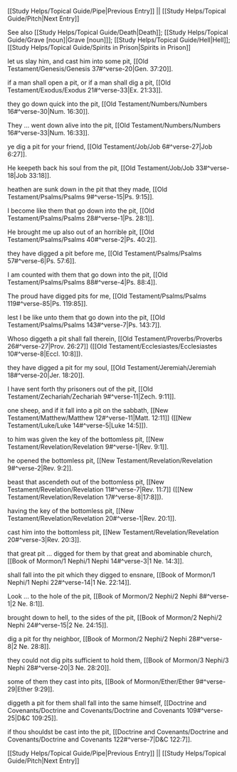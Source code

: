 [[Study Helps/Topical Guide/Pipe|Previous Entry]]  ||  [[Study Helps/Topical Guide/Pitch|Next Entry]]

 See also [[Study Helps/Topical Guide/Death|Death]]; [[Study Helps/Topical Guide/Grave [noun]|Grave [noun]]]; [[Study Helps/Topical Guide/Hell|Hell]]; [[Study Helps/Topical Guide/Spirits in Prison|Spirits in Prison]]

 let us slay him, and cast him into some pit, [[Old Testament/Genesis/Genesis 37#^verse-20|Gen. 37:20]].

 if a man shall open a pit, or if a man shall dig a pit, [[Old Testament/Exodus/Exodus 21#^verse-33|Ex. 21:33]].

 they go down quick into the pit, [[Old Testament/Numbers/Numbers 16#^verse-30|Num. 16:30]].

 They ... went down alive into the pit, [[Old Testament/Numbers/Numbers 16#^verse-33|Num. 16:33]].

 ye dig a pit for your friend, [[Old Testament/Job/Job 6#^verse-27|Job 6:27]].

 He keepeth back his soul from the pit, [[Old Testament/Job/Job 33#^verse-18|Job 33:18]].

 heathen are sunk down in the pit that they made, [[Old Testament/Psalms/Psalms 9#^verse-15|Ps. 9:15]].

 I become like them that go down into the pit, [[Old Testament/Psalms/Psalms 28#^verse-1|Ps. 28:1]].

 He brought me up also out of an horrible pit, [[Old Testament/Psalms/Psalms 40#^verse-2|Ps. 40:2]].

 they have digged a pit before me, [[Old Testament/Psalms/Psalms 57#^verse-6|Ps. 57:6]].

 I am counted with them that go down into the pit, [[Old Testament/Psalms/Psalms 88#^verse-4|Ps. 88:4]].

 The proud have digged pits for me, [[Old Testament/Psalms/Psalms 119#^verse-85|Ps. 119:85]].

 lest I be like unto them that go down into the pit, [[Old Testament/Psalms/Psalms 143#^verse-7|Ps. 143:7]].

 Whoso diggeth a pit shall fall therein, [[Old Testament/Proverbs/Proverbs 26#^verse-27|Prov. 26:27]] ([[Old Testament/Ecclesiastes/Ecclesiastes 10#^verse-8|Eccl. 10:8]]).

 they have digged a pit for my soul, [[Old Testament/Jeremiah/Jeremiah 18#^verse-20|Jer. 18:20]].

 I have sent forth thy prisoners out of the pit, [[Old Testament/Zechariah/Zechariah 9#^verse-11|Zech. 9:11]].

 one sheep, and if it fall into a pit on the sabbath, [[New Testament/Matthew/Matthew 12#^verse-11|Matt. 12:11]] ([[New Testament/Luke/Luke 14#^verse-5|Luke 14:5]]).

 to him was given the key of the bottomless pit, [[New Testament/Revelation/Revelation 9#^verse-1|Rev. 9:1]].

 he opened the bottomless pit, [[New Testament/Revelation/Revelation 9#^verse-2|Rev. 9:2]].

 beast that ascendeth out of the bottomless pit, [[New Testament/Revelation/Revelation 11#^verse-7|Rev. 11:7]] ([[New Testament/Revelation/Revelation 17#^verse-8|17:8]]).

 having the key of the bottomless pit, [[New Testament/Revelation/Revelation 20#^verse-1|Rev. 20:1]].

 cast him into the bottomless pit, [[New Testament/Revelation/Revelation 20#^verse-3|Rev. 20:3]].

 that great pit ... digged for them by that great and abominable church, [[Book of Mormon/1 Nephi/1 Nephi 14#^verse-3|1 Ne. 14:3]].

 shall fall into the pit which they digged to ensnare, [[Book of Mormon/1 Nephi/1 Nephi 22#^verse-14|1 Ne. 22:14]].

 Look ... to the hole of the pit, [[Book of Mormon/2 Nephi/2 Nephi 8#^verse-1|2 Ne. 8:1]].

 brought down to hell, to the sides of the pit, [[Book of Mormon/2 Nephi/2 Nephi 24#^verse-15|2 Ne. 24:15]].

 dig a pit for thy neighbor, [[Book of Mormon/2 Nephi/2 Nephi 28#^verse-8|2 Ne. 28:8]].

 they could not dig pits sufficient to hold them, [[Book of Mormon/3 Nephi/3 Nephi 28#^verse-20|3 Ne. 28:20]].

 some of them they cast into pits, [[Book of Mormon/Ether/Ether 9#^verse-29|Ether 9:29]].

 diggeth a pit for them shall fall into the same himself, [[Doctrine and Covenants/Doctrine and Covenants/Doctrine and Covenants 109#^verse-25|D&C 109:25]].

 if thou shouldst be cast into the pit, [[Doctrine and Covenants/Doctrine and Covenants/Doctrine and Covenants 122#^verse-7|D&C 122:7]].

[[Study Helps/Topical Guide/Pipe|Previous Entry]]  ||  [[Study Helps/Topical Guide/Pitch|Next Entry]]